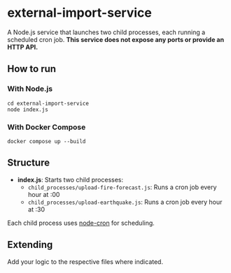 # external-import-service

A Node.js service that launches two child processes, each running a scheduled cron job. **This service does not expose any ports or provide an HTTP API.**

## How to run

### With Node.js

```
cd external-import-service
node index.js
```

### With Docker Compose

```
docker compose up --build
```

## Structure

- **index.js**: Starts two child processes:
  - `child_processes/upload-fire-forecast.js`: Runs a cron job every hour at :00
  - `child_processes/upload-earthquake.js`: Runs a cron job every hour at :30

Each child process uses [node-cron](https://www.npmjs.com/package/node-cron) for scheduling.

## Extending

Add your logic to the respective files where indicated.
